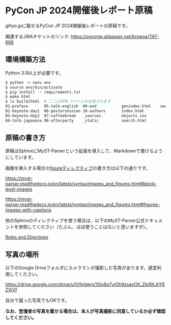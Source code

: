 # PyCon JP 2024開催後レポート原稿

gihyo.jpに載せるPyCon JP 2024開催後レポートの原稿です。

関連するJIRAチケットのリンク: https://pyconjp.atlassian.net/browse/TAT-668

## 環境構築方法
Python 3.9以上が必要です。

```bash
$ python -m venv env
$ source env/bin/activate
$ pip install -r requirements.txt
$ make html
$ ls build/html  # ここにHTMLファイルが生成されます
01-preface       05-talk-english  09-end           genindex.html    searchindex.js
02-keynote-day1  06-postersession 10-authors       index.html
03-keynote-day2  07-coffeebreak   _sources         objects.inv
04-talk-japanese 08-afterparty    _static          search.html
```

## 原稿の書き方
原稿はSphinxにMyST-Parserという拡張を導入して、Markdownで書けるようにしています。

画像を挿入する場合の[figureディレクティブ](https://sphinx-users.jp/reverse-dict/images/caption.html)の書き方は以下の通りです。

https://myst-parser.readthedocs.io/en/latest/syntax/images_and_figures.html#block-level-images

https://myst-parser.readthedocs.io/en/latest/syntax/images_and_figures.html#figures-images-with-captions

他のSphinxのディレクティブを使う場合は、以下のMyST-Parser公式ドキュメントを参照してください（たぶん、ほぼ使うことはないと思いますが）。

[Roles and Directives](https://myst-parser.readthedocs.io/en/latest/syntax/roles-and-directives.html)

## 写真の場所
以下のGoogle Driveフォルダにカメラマンが撮影した写真があります。適宜利用してください。

https://drive.google.com/drive/u/0/folders/10jx6o7viOh9zsayOX_Zbi9XJhYEZXjVf

自分で撮った写真でもOKです。

**なお、登壇者の写真を載せる場合は、本人が写真撮影に同意しているか必ず確認してください。**
